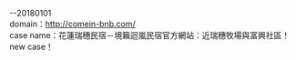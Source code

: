 --20180101<br>
domain：http://comein-bnb.com/<br>
case name：花蓮瑞穗民宿－境籟迴嵐民宿官方網站：近瑞穗牧場與富興社區！<br>
new case！<br>
